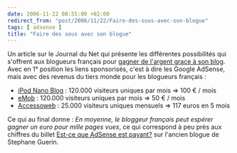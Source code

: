 ```yaml
---
date: 2006-11-22 08:55:00 +02:00
redirect_from: "post/2006/11/22/Faire-des-sous-avec-son-blogue"
tags: [ adsense ]
title: "Faire des sous avec son blogue"
---
```


Un article sur le Journal du Net qui présente les différentes possibilités
qui s'offrent aux blogueurs français pour [gagner
de l'argent grace à son blog](http://www.journaldunet.com/diaporama/061120-monetiser-blog/index.shtml). Avec en 1° position les liens sponsorisés,
c'est à dire les Google AdSense, mais avec des revenus du tiers monde pour les
blogueurs français :

* [iPod Nano Blog](http://www.inanoblog.fr/) :
120.000 visiteurs uniques par mois => 100 € / mois
* [eMob](http://www.emob.fr/dotclear/) : 120.000
visiteurs uniques par mois => 50 € / mois
* [Accessoweb](http://blog.accessoweb.info/) :
25.000 visiteurs uniques mensuels => 117 euros en 5 mois

Ce qui au final donne : *En moyenne, le bloggeur français peut espérer
gagner un euro pour mille pages vues*, ce qui correspond à peu près aux
chiffres du billet [Est-ce
que AdSense est payant?](http://nuouz.blogspot.com/2006/05/est-ce-que-adsense-est-payant.html) sur l'ancien blogue de Stephane Guerin.

